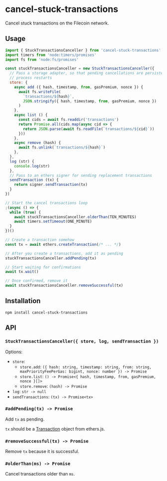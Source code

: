 # cancel-stuck-transactions

Cancel stuck transactions on the Filecoin network.

## Usage

```js
import { StuckTransactionsCanceller } from 'cancel-stuck-transactions'
import timers from 'node:timers/promises'
import fs from 'node:fs/promises'

const stuckTransactionsCanceller = new StuckTransactionsCanceller({
  // Pass a storage adapter, so that pending cancellations are persisted across
  // process restarts
  store: {
    async add ({ hash, timestamp, from, gasPremium, nonce }) {
      await fs.writeFile(
        `transactions/${hash}`,
        JSON.stringify({ hash, timestamp, from, gasPremium, nonce })
      )
    },
    async list () {
      const cids = await fs.readdir('transactions')
      return Promise.all(cids.map(async cid => {
        return JSON.parse(await fs.readFile(`transactions/${cid}`))
      }))
    },
    async remove (hash) {
      await fs.unlink(`transactions/${hash}`)
    },
  },
  log (str) {
    console.log(str)
  },
  // Pass to an ethers signer for sending replacement transactions
  sendTransaction (tx) {
    return signer.sendTransaction(tx)
  }
})

// Start the cancel transactions loop
;(async () => {
  while (true) {
    await stuckTransactionsCanceller.olderThan(TEN_MINUTES)
    await timers.setTimeout(ONE_MINUTE)
  }
})()

// Create a transaction somehow
const tx = await ethers.createTransaction(/* ... */)

// After you create a transactions, add it as pending
stuckTransactionsCanceller.addPending(tx)

// Start waiting for confirmations
await tx.wait()

// Once confirmed, remove it
await stuckTransactionsCanceller.removeSuccessful(tx)
```

## Installation

```console
npm install cancel-stuck-transactions
```

## API

### `StuckTransactionsCanceller({ store, log, sendTransaction })`

Options:

- `store`:
  - `store.add`: `({ hash: string, timestamp: string, from: string, maxPriorityFeePerGas: bigint, nonce: number }) -> Promise`
  - `store.list`: `() -> Promise<{ hash, timestamp, from, gasPremium, nonce }[]>`
  - `store.remove`: `(hash) -> Promise`
- `log`: `str -> null`
- `sendTransactions`: `(tx) -> Promise<tx>`

### `#addPending(tx) -> Promise`

Add `tx` as pending.

`tx` should be a
[Transaction](https://docs.ethers.org/v6/api/transaction/#Transaction) object
from ethers.js.

### `#removeSuccessful(tx) -> Promise`

Remove `tx` because it is successful.

### `#olderThan(ms) -> Promise`

Cancel transactions older than `ms`.
